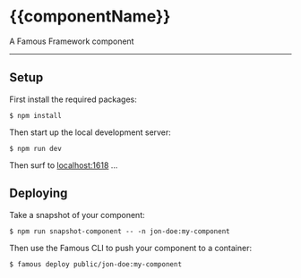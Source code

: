# {{componentName}}

A Famous Framework component

- - - -

## Setup

First install the required packages:

    $ npm install

Then start up the local development server:

    $ npm run dev

Then surf to [localhost:1618](http://localhost:1618) ...

## Deploying

Take a snapshot of your component:

    $ npm run snapshot-component -- -n jon-doe:my-component

Then use the Famous CLI to push your component to a container:

    $ famous deploy public/jon-doe:my-component

